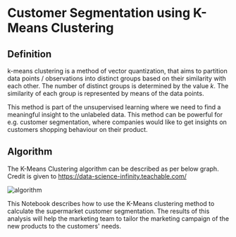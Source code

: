 # Customer Segmentation using K-Means Clustering

## Definition

k-means clustering is a method of vector quantization, that aims to partition data points / observations into distinct groups based on their similarity with each other. The number of distinct groups is determined by the value *k*. The similarity of each group is represented by means of the data points.

This method is part of the unsupervised learning where we need to find a meaningful insight to the unlabeled data. This method can be powerful for e.g. customer segmentation, where companies would like to get insights on customers shopping behaviour on their product.

## Algorithm

The K-Means Clustering algorithm can be described as per below graph. Credit is given to https://data-science-infinity.teachable.com/

![algorithm](https://user-images.githubusercontent.com/76395229/107938704-0a0f2e80-6f86-11eb-8dec-0e5c1261ab86.png)

This Notebook describes how to use the K-Means clustering method to calculate the supermarket customer segmentation. The results of this analysis will help the marketing team to tailor the marketing campaign of the new products to the customers' needs.
